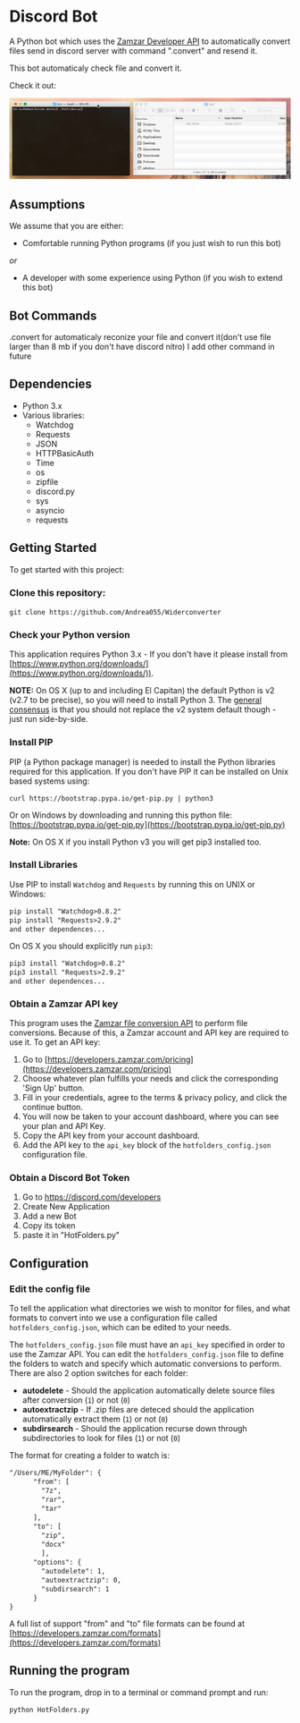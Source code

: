 # Discord Bot

A Python bot which uses the [Zamzar Developer API](https://developers.zamzar.com/) to automatically convert files send in discord server with command ".convert" and resend it.

This bot automaticaly check file and convert it.

Check it out:

![Zamzar Dropbox converter](images/zamzar-hotfolders.gif)

## Assumptions

We assume that you are either:

* Comfortable running Python programs (if you just wish to run this bot)

*or*

* A developer with some experience using Python (if you wish to extend this bot)


## Bot Commands

.convert for automaticaly reconize your file and convert it(don't use file larger than 8 mb if you don't have discord nitro)
I add other command in future

## Dependencies

* Python 3.x
* Various libraries:
    * Watchdog
    * Requests
    * JSON
    * HTTPBasicAuth
    * Time
    * os
    * zipfile
    * discord.py
    * sys
    * asyncio
    * requests

## Getting Started

To get started with this project:

### Clone this repository:

    git clone https://github.com/Andrea055/Widerconverter

### Check your Python version

This application requires Python 3.x - If you don't have it please install from [https://www.python.org/downloads/](https://www.python.org/downloads/)).

**NOTE:** On OS X (up to and including El Capitan) the default Python is v2 (v2.7 to be precise), so you will need to install Python 3. The [general consensus](http://stackoverflow.com/questions/18425379/how-to-set-pythons-default-version-to-3-3-on-os-x) is that you should not replace the v2 system default though - just run side-by-side.

### Install PIP

PIP (a Python package manager) is needed to install the Python libraries required for this application. If you don't have PIP it can be installed on Unix based systems using:

    curl https://bootstrap.pypa.io/get-pip.py | python3

Or on Windows by downloading and running this python file: [https://bootstrap.pypa.io/get-pip.py](https://bootstrap.pypa.io/get-pip.py)

**Note:** On OS X if you install Python v3 you will get pip3 installed too.

### Install Libraries

Use PIP to install `Watchdog` and `Requests` by running this on UNIX or Windows:

    pip install "Watchdog>0.8.2"
    pip install "Requests>2.9.2"
    and other dependences...

On OS X you should explicitly run `pip3`:

    pip3 install "Watchdog>0.8.2"
    pip3 install "Requests>2.9.2"
    and other dependences...

### Obtain a Zamzar API key

This program uses the [Zamzar file conversion API](https://developers.zamzar.com/) to perform file conversions. Because of this, a Zamzar account and API key are required to use it. To get an API key:

1. Go to [https://developers.zamzar.com/pricing](https://developers.zamzar.com/pricing)
2. Choose whatever plan fulfills your needs and click the corresponding 'Sign Up' button.
3. Fill in your credentials, agree to the terms & privacy policy, and click the continue button.
4. You will now be taken to your account dashboard, where you can see your plan and API Key.
5. Copy the API key from your account dashboard.
6. Add the API key to the `api_key` block of the `hotfolders_config.json` configuration file.

### Obtain a Discord Bot Token

1. Go to https://discord.com/developers
2. Create New Application
3. Add a new Bot
4. Copy its token
5. paste it in "HotFolders.py"

## Configuration

### Edit the config file

To tell the application what directories we wish to monitor for files, and what formats to convert into we use a configuration file called `hotfolders_config.json`, which can be edited to your needs.

The `hotfolders_config.json` file must have an `api_key` specified in order to use the Zamzar API. You can edit the `hotfolders_config.json` file to define the folders to watch and specify which automatic conversions to perform. There are also 2 option switches for each folder:

* **autodelete** - Should the application automatically delete source files after conversion (`1`) or not (`0`)
* **autoextractzip** - If .zip files are deteced should the application automatically extract them (`1`) or not (`0`)
* **subdirsearch** - Should the application recurse down through subdirectories to look for files (`1`) or not (`0`)

The format for creating a folder to watch is:

    "/Users/ME/MyFolder": {
          "from": [
            "7z",
            "rar",
            "tar"
          ],
          "to": [
            "zip",
            "docx"
	        ],
          "options": {
            "autodelete": 1,
            "autoextractzip": 0,
            "subdirsearch": 1
          }
    }

A full list of support "from" and "to" file formats can be found at [https://developers.zamzar.com/formats](https://developers.zamzar.com/formats)

## Running the program

To run the program, drop in to a terminal or command prompt and run:

    python HotFolders.py
    
    
